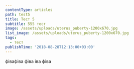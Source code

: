 ```yaml
---
contentType: articles
path: test5
title: Тест 5
subtitle: 555 тест
image: /assets/uploads/uterus_puberty-1200x670.jpg
list_image: /assets/uploads/uterus_puberty-1200x670.jpg
tags:
  - тест
publishTime: '2018-08-28T12:13:00+03:00'
---
```

фівафіва фіва іва фіва
